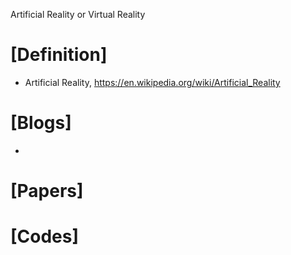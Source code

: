 Artificial Reality or Virtual Reality

# [Definition]
+ Artificial Reality, https://en.wikipedia.org/wiki/Artificial_Reality

# [Blogs]
+ 

# [Papers]

# [Codes]

